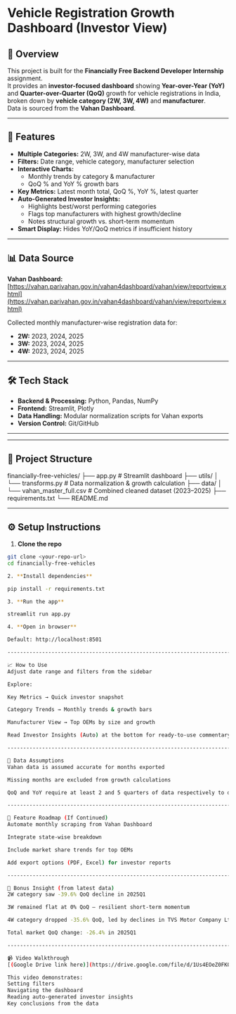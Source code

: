 # Vehicle Registration Growth Dashboard (Investor View)

## 📌 Overview
This project is built for the **Financially Free Backend Developer Internship** assignment.  
It provides an **investor-focused dashboard** showing **Year-over-Year (YoY)** and **Quarter-over-Quarter (QoQ)** growth for vehicle registrations in India, broken down by **vehicle category (2W, 3W, 4W)** and **manufacturer**.  
Data is sourced from the **Vahan Dashboard**.

---

## 🚀 Features
- **Multiple Categories:** 2W, 3W, and 4W manufacturer-wise data
- **Filters:** Date range, vehicle category, manufacturer selection
- **Interactive Charts:**
  - Monthly trends by category & manufacturer
  - QoQ % and YoY % growth bars
- **Key Metrics:** Latest month total, QoQ %, YoY %, latest quarter
- **Auto-Generated Investor Insights:**
  - Highlights best/worst performing categories
  - Flags top manufacturers with highest growth/decline
  - Notes structural growth vs. short-term momentum
- **Smart Display:** Hides YoY/QoQ metrics if insufficient history

---

## 📊 Data Source
**Vahan Dashboard:** [https://vahan.parivahan.gov.in/vahan4dashboard/vahan/view/reportview.xhtml](https://vahan.parivahan.gov.in/vahan4dashboard/vahan/view/reportview.xhtml)  

Collected monthly manufacturer-wise registration data for:
- **2W:** 2023, 2024, 2025
- **3W:** 2023, 2024, 2025
- **4W:** 2023, 2024, 2025

---

## 🛠️ Tech Stack
- **Backend & Processing:** Python, Pandas, NumPy
- **Frontend:** Streamlit, Plotly
- **Data Handling:** Modular normalization scripts for Vahan exports
- **Version Control:** Git/GitHub

---
--------------------------------------------------------------------------------------------------------

## 📂 Project Structure
financially-free-vehicles/
├── app.py # Streamlit dashboard
├── utils/
│ └── transforms.py # Data normalization & growth calculation
├── data/
│ └── vahan_master_full.csv # Combined cleaned dataset (2023–2025)
├── requirements.txt
└── README.md

--------------------------------------------------------------------------------------------------------

## ⚙️ Setup Instructions

1. **Clone the repo**
```bash
git clone <your-repo-url>
cd financially-free-vehicles

2. **Install dependencies**

pip install -r requirements.txt

3. **Run the app**

streamlit run app.py

4. **Open in browser**

Default: http://localhost:8501

--------------------------------------------------------------------------------------------------------

📈 How to Use
Adjust date range and filters from the sidebar

Explore:

Key Metrics → Quick investor snapshot

Category Trends → Monthly trends & growth bars

Manufacturer View → Top OEMs by size and growth

Read Investor Insights (Auto) at the bottom for ready-to-use commentary

--------------------------------------------------------------------------------------------------------

📌 Data Assumptions
Vahan data is assumed accurate for months exported

Missing months are excluded from growth calculations

QoQ and YoY require at least 2 and 5 quarters of data respectively to display

--------------------------------------------------------------------------------------------------------

📍 Feature Roadmap (If Continued)
Automate monthly scraping from Vahan Dashboard

Integrate state-wise breakdown

Include market share trends for top OEMs

Add export options (PDF, Excel) for investor reports

--------------------------------------------------------------------------------------------------------

🎯 Bonus Insight (from latest data)
2W category saw -39.6% QoQ decline in 2025Q1

3W remained flat at 0% QoQ — resilient short-term momentum

4W category dropped -35.6% QoQ, led by declines in TVS Motor Company Ltd

Total market QoQ change: -26.4% in 2025Q1

--------------------------------------------------------------------------------------------------------

📹 Video Walkthrough
[(Google Drive link here)](https://drive.google.com/file/d/1Us4EOeZ0FKQTmgh_xR815mxOrDt4C36q/view?usp=sharing)

This video demonstrates:
Setting filters
Navigating the dashboard
Reading auto-generated investor insights
Key conclusions from the data
